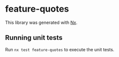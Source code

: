# feature-quotes

This library was generated with [Nx](https://nx.dev).

## Running unit tests

Run `nx test feature-quotes` to execute the unit tests.
